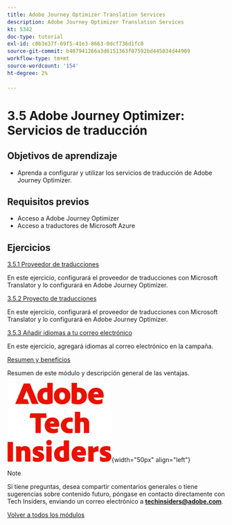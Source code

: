 ```yaml
---
title: Adobe Journey Optimizer Translation Services
description: Adobe Journey Optimizer Translation Services
kt: 5342
doc-type: tutorial
exl-id: c0b3e37f-69f5-41e3-8663-0dcf736d1fc0
source-git-commit: b407941266a3d6151363f07592bd445034d44909
workflow-type: tm+mt
source-wordcount: '154'
ht-degree: 2%

---
```


# 3.5 Adobe Journey Optimizer: Servicios de traducción

## Objetivos de aprendizaje

- Aprenda a configurar y utilizar los servicios de traducción de Adobe Journey Optimizer.

## Requisitos previos

- Acceso a Adobe Journey Optimizer
- Acceso a traductores de Microsoft Azure

## Ejercicios

[3.5.1 Proveedor de traducciones](./ex1.md)

En este ejercicio, configurará el proveedor de traducciones con Microsoft Translator y lo configurará en Adobe Journey Optimizer.

[3.5.2 Proyecto de traducciones](./ex2.md)

En este ejercicio, configurará el proveedor de traducciones con Microsoft Translator y lo configurará en Adobe Journey Optimizer.

[3.5.3 Añadir idiomas a tu correo electrónico](./ex3.md)

En este ejercicio, agregará idiomas al correo electrónico en la campaña.

[Resumen y beneficios](./summary.md)

Resumen de este módulo y descripción general de las ventajas.

![Perspectivas técnicas](./../../../../assets/images/techinsiders.png){width="50px" align="left"}

>[!NOTE]
>
>Si tiene preguntas, desea compartir comentarios generales o tiene sugerencias sobre contenido futuro, póngase en contacto directamente con Tech Insiders, enviando un correo electrónico a **techinsiders@adobe.com**.

[Volver a todos los módulos](./../../../../overview.md)
